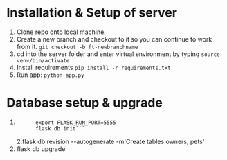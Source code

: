 # Installation & Setup of server

1. Clone repo onto local machine.
2. Create a new branch and checkout to it so you can continue to work from it. `git checkout -b ft-newbranchname`
3. cd into the server folder and enter virtual environment by typing `source venv/bin/activate`
4. Install requirements `pip install -r requirements.txt`
5. Run app: `python app.py`

# Database setup & upgrade

1. ````export FLASK_APP=app.py
         export FLASK_RUN_PORT=5555
         flask db init```
   ````
   2.flask db revision --autogenerate -m'Create tables owners, pets'
2. flask db upgrade
